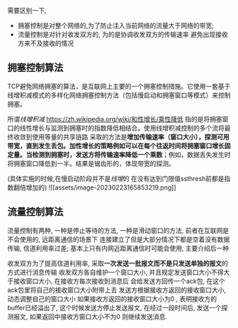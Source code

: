 需要区别一下, 
- 拥塞控制是对整个网络的,为了防止注入当前网络的流量大于网络的带宽;
- 流量控制是对针对收发双方的, 为的是协调收发双方的传输速率 避免出现接收方来不及接收的情况

## 拥塞控制算法
TCP避免网络拥塞的算法，是互联网上主要的一个拥塞控制措施。它使用一套基于线增积减模式的多样化网络拥塞控制方法（包括慢启动和拥塞窗口等模式）来控制拥塞。

所谓*线增积减*  https://zh.wikipedia.org/wiki/和性增长/乘性降低  指的是将拥塞窗口的线性增长与监测到拥塞时的指数降低相结合。使用线增积减控制的多个流将最终收敛到使用等量的共享链路
采取的方法是**增加传输速率（窗口大小），探测可用带宽，直到发生丢包。加性增长的策略例如可以在每个往返时间将拥塞窗口增长固定量。当检测到拥塞时，发送方将传输速率降低一个乘数**；例如，数据丢失发生时将拥塞窗口降低到一半。结果是锯齿形的，体现带宽的探测。

(具体实施的时候,在慢启动阶段并不是*线增*的 在没有达到门限值ssthresh前都是指数翻倍增加的)
![[assets/image-20230223165853219.png]]

## 流量控制算法
流量控制有两种, 一种是停止等待的方法, 一种是滑动窗口的方法, 前者在互联网是不会使用的, 远距离通信的场景下 连接建立了但是大部分情况下都是空着没有数据传输, 信道利用率过差; 基本上只有内网近距离通信时可能会使用, 主要介绍后一种

收发双方为了提高信道利用率, 采取**一次发送一批报文而不是只发送单独的报文**的方式进行消息传输
收发双方各自维护一个窗口大小, 并且规定发送窗口大小不得大于接收窗口大小, 在接收方每次接收到消息后 会给发送方回传一个ack包, 在这个ack包里将自己的接收窗口大小附带上去
发送方根据接收方返回的接收窗口大小, 动态调整自己的窗口大小
如果接收方返回的接收窗口大小为0 , 表明接收方的buffer已经溢出了, 这个时候发送方停止发送报文, 在经过一段时间后, 发送一个探测报文, 如果返回中接收方窗口大小不为0 则继续发送消息.